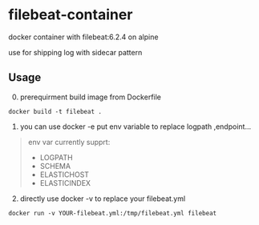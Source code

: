 # filebeat-container

docker container with filebeat:6.2.4 on alpine

use for shipping log with sidecar pattern

## Usage

0. prerequirment build image from Dockerfile
```shell
docker build -t filebeat .
```

1. you can use docker -e put env variable to replace logpath ,endpoint...

>  env var currently supprt:
>  - LOGPATH
>  - SCHEMA
>  - ELASTICHOST
>  - ELASTICINDEX

2. directly use docker -v to replace your filebeat.yml

```shell
docker run -v YOUR-filebeat.yml:/tmp/filebeat.yml filebeat
```

